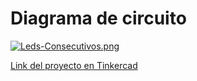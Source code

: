 
# Diagrama de circuito

[![Leds-Consecutivos.png](https://i.postimg.cc/T1thLvm6/Leds-Consecutivos.png)](https://postimg.cc/Pv8d9c23)


[Link del proyecto en Tinkercad](https://www.tinkercad.com/things/2577QFKNwuu-leds-consecutivos)

